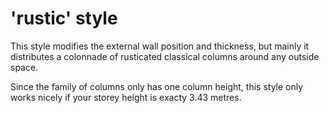 # 'rustic' style

This style modifies the external wall position and thickness, but mainly it
distributes a colonnade of rusticated classical columns around any outside space.

Since the family of columns only has one column height, this style only works
nicely if your storey height is exacty 3.43 metres.
